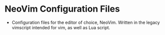 # NeoVim Configuration Files
- Configuration files for the editor of choice, NeoVim. Written in the legacy vimscript intended for vim, as well as Lua script.
